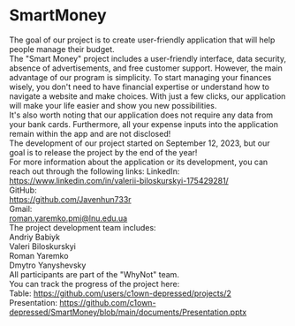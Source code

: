# SmartMoney 
The goal of our project is to create user-friendly application that will help people manage their budget.  
The "Smart Money" project includes a user-friendly interface, data security, absence of advertisements, and free customer support. However, the main advantage of our program is simplicity. To start managing your finances wisely, you don't need to have financial expertise or understand how to navigate a website and make choices. With just a few clicks, our application will make your life easier and show you new possibilities.  
It's also worth noting that our application does not require any data from your bank cards. Furthermore, all your expense inputs into the application remain within the app and are not disclosed!  
The development of our project started on September 12, 2023, but our goal is to release the project by the end of the year!  
For more information about the application or its development, you can reach out through the following links:
LinkedIn:  
https://www.linkedin.com/in/valerii-biloskurskyi-175429281/  
GitHub:  
https://github.com/Javenhun733r  
Gmail:  
roman.yaremko.pmi@lnu.edu.ua  
The project development team includes:  
Andriy Babiyk  
Valeri Biloskurskyi    
Roman Yaremko  
Dmytro Yanyshevsky  
All participants are part of the "WhyNot" team.  
You can track the progress of the project here:  
Table: https://github.com/users/c1own-depressed/projects/2  
Presentation: https://github.com/c1own-depressed/SmartMoney/blob/main/documents/Presentation.pptx  
